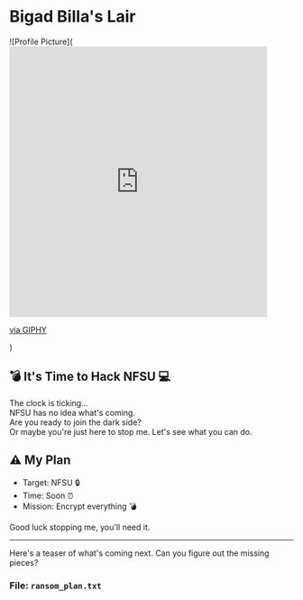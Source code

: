 # Bigad Billa's Lair

![Profile Picture](<iframe src="https://giphy.com/embed/3oKIPnAiaMCws8nOsE" width="457" height="480" style="" frameBorder="0" class="giphy-embed" allowFullScreen></iframe><p><a href="https://giphy.com/gifs/cat-kitten-computer-3oKIPnAiaMCws8nOsE">via GIPHY</a></p>)

## 💣 It's Time to Hack NFSU 💻

The clock is ticking...  
NFSU has no idea what's coming.  
Are you ready to join the dark side?  
Or maybe you're just here to stop me. Let's see what you can do.

## ⚠️ My Plan

- Target: NFSU 🔒
- Time: Soon ⏰
- Mission: Encrypt everything 💣

Good luck stopping me, you'll need it.

---

Here's a teaser of what's coming next. Can you figure out the missing pieces?

### File: `ransom_plan.txt`

